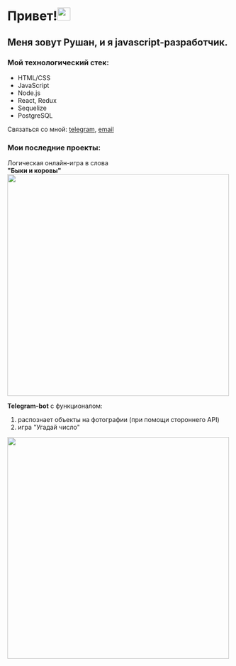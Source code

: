 # Привет!<img src="https://samafricaonline.com/sam_pay/public/assets/images/wave.gif" width="29px"/>


## Меня зовут Рушан, и я javascript-разработчик.

### Мой технологический стек:
* HTML/CSS
* JavaScript
* Node.js
* React, Redux
* Sequelize
* PostgreSQL

Связаться со мной: [telegram](https://t.me/Rushan_Bil), [email](Rushan.bil@gmail.com)

### Мои последние проекты:

Логическая онлайн-игра в слова <br>
**"Быки и коровы"**<br>
<img src="https://user-images.githubusercontent.com/95147567/158383588-935ed7b7-f7a1-4670-9c07-dffe8cdcec58.gif" width="500px"/>

**Telegram-bot** с функционалом:<br>
1. распознает объекты на фотографии (при помощи стороннего API)
2. игра "Угадай число"
<img src="https://user-images.githubusercontent.com/95147567/158379394-a77728db-e21c-49db-a03b-7134131b3bf9.gif" width="500px"/>
